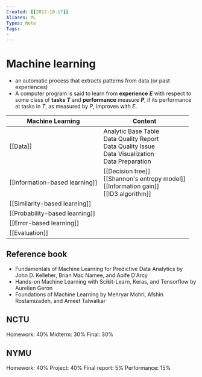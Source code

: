 ```yaml
---
Created: [[2022-10-17]]
Aliases: ML
Types: Note
Tags: 
- 
---
```

# Machine learning
- an automatic process that extracts patterns from data (or past experiences)
- A computer program is said to learn from **experience** ***E*** with respect to some class of **tasks** ***T*** and **performance** measure ***P***, if its performance at tasks in *T*, as measured by  *P*, improves with *E*. 

| Machine Learning               | Content                                                                                                    |
| ------------------------------ | ---------------------------------------------------------------------------------------------------------- |
| [[Data]]                       | Analytic Base Table<br>Data Quality Report<br>Data Quality Issue<br>Data Visualization<br>Data Preparation |
| [[Information-based learning]] | [[Decision tree]]<br>[[Shannon's entropy model]]<br>[[Information gain]]<br>[[ID3 algorithm]]              |
| [[Similarity-based learning]]  |                                                                                                            |
| [[Probability-based learning]] |                                                                                                            |
| [[Error-based learning]]       |                                                                                                            |
| [[Evaluation]]                 |                                                                                                            |

## Reference book
- Fundamentals of Machine Learning for Predictive Data Analytics by John D. Kelleher, Brian Mac Namee, and Aoife D'Arcy
- Hands-on Machine Learning with Scikit-Learn, Keras, and Tensorflow by Aurelien Geron
- Foundations of Machine Learning by Mehryar Mohri, Afshin Rostamizadeh, and Ameet Talwalkar

## NCTU
Homework: 40%
Midterm: 30%
Final: 30%

## NYMU
Homework: 40%
Project: 40%
Final report: 5%
Performance: 15%





